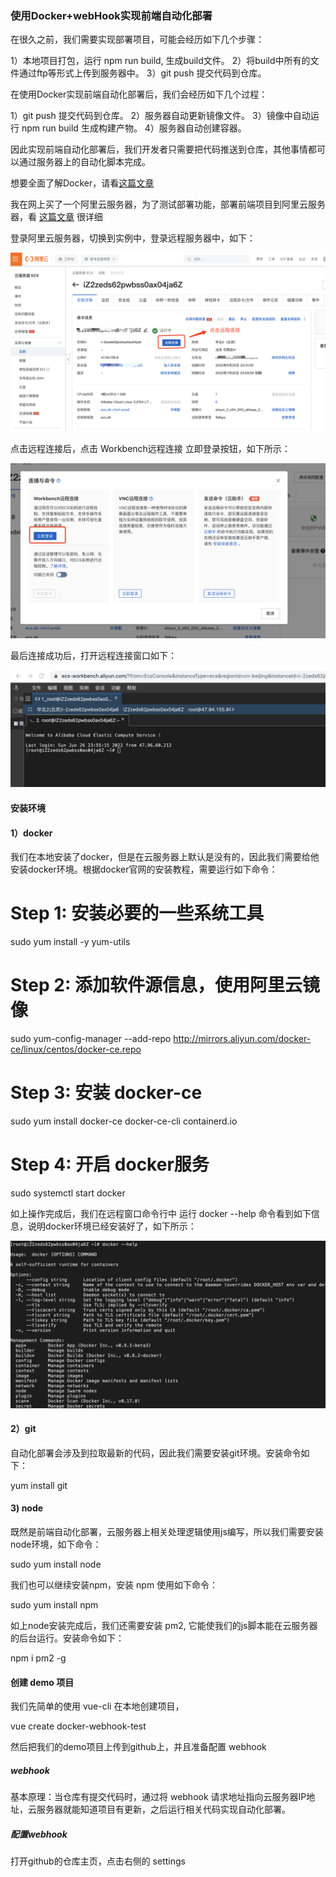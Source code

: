 
### 使用Docker+webHook实现前端自动化部署

在很久之前，我们需要实现部署项目，可能会经历如下几个步骤：

1）本地项目打包，运行 npm run build, 生成build文件。
2）将build中所有的文件通过ftp等形式上传到服务器中。
3）git push 提交代码到仓库。

在使用Docker实现前端自动化部署后，我们会经历如下几个过程：

1）git push 提交代码到仓库。
2）服务器自动更新镜像文件。
3）镜像中自动运行 npm run build 生成构建产物。
4）服务器自动创建容器。

因此实现前端自动化部署后，我们开发者只需要把代码推送到仓库，其他事情都可以通过服务器上的自动化脚本完成。

想要全面了解Docker，请看<a href="https://github.com/kongzhi0707/front-end-learn/blob/master/autoDeployment/docker.md">这篇文章</a>

我在网上买了一个阿里云服务器，为了测试部署功能，部署前端项目到阿里云服务器，看 <a href="https://blog.csdn.net/Kevinblant/article/details/103168451">这篇文章</a> 很详细 

登录阿里云服务器，切换到实例中，登录远程服务器中，如下：

<img src="https://raw.githubusercontent.com/kongzhi0707/front-end-learn/master/autoDeployment/autoDocker/1.png" /> <br />

点击远程连接后，点击 Workbench远程连接 立即登录按钮，如下所示：

<img src="https://raw.githubusercontent.com/kongzhi0707/front-end-learn/master/autoDeployment/autoDocker/2.png" /> <br />

最后连接成功后，打开远程连接窗口如下：

<img src="https://raw.githubusercontent.com/kongzhi0707/front-end-learn/master/autoDeployment/autoDocker/3.png" /> <br />

#### 安装环境

#### 1）docker

我们在本地安装了docker，但是在云服务器上默认是没有的，因此我们需要给他安装docker环境。根据docker官网的安装教程，需要运行如下命令：

# Step 1: 安装必要的一些系统工具
sudo yum install -y yum-utils

# Step 2: 添加软件源信息，使用阿里云镜像
sudo yum-config-manager --add-repo http://mirrors.aliyun.com/docker-ce/linux/centos/docker-ce.repo

# Step 3: 安装 docker-ce
sudo yum install docker-ce docker-ce-cli containerd.io

# Step 4: 开启 docker服务
sudo systemctl start docker

如上操作完成后，我们在远程窗口命令行中 运行 docker --help 命令看到如下信息，说明docker环境已经安装好了，如下所示：

<img src="https://raw.githubusercontent.com/kongzhi0707/front-end-learn/master/autoDeployment/autoDocker/4.png" /> <br />

#### 2）git

自动化部署会涉及到拉取最新的代码，因此我们需要安装git环境。安装命令如下：

yum install git

#### 3) node

既然是前端自动化部署，云服务器上相关处理逻辑使用js编写，所以我们需要安装node环境，如下命令：

sudo yum install node

我们也可以继续安装npm，安装 npm 使用如下命令：

sudo yum install npm

如上node安装完成后，我们还需要安装 pm2, 它能使我们的js脚本能在云服务器的后台运行。安装命令如下：

npm i pm2 -g

#### 创建 demo 项目

我们先简单的使用 vue-cli 在本地创建项目，

vue create docker-webhook-test

然后把我们的demo项目上传到github上，并且准备配置 webhook

##### webhook

基本原理：当仓库有提交代码时，通过将 webhook 请求地址指向云服务器IP地址，云服务器就能知道项目有更新，之后运行相关代码实现自动化部署。

##### 配置webhook

打开github的仓库主页，点击右侧的 settings
















